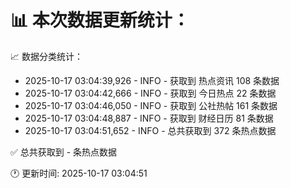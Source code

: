 📊 本次数据更新统计：
==========================

📈 数据分类统计：
- 2025-10-17 03:04:39,926 - INFO - 获取到 热点资讯 108 条数据
- 2025-10-17 03:04:42,666 - INFO - 获取到 今日热点 22 条数据
- 2025-10-17 03:04:46,050 - INFO - 获取到 公社热帖 161 条数据
- 2025-10-17 03:04:48,887 - INFO - 获取到 财经日历 81 条数据
- 2025-10-17 03:04:51,652 - INFO - 总共获取到 372 条热点数据

✅ 总共获取到 - 条热点数据

🕐 更新时间: 2025-10-17 03:04:51
